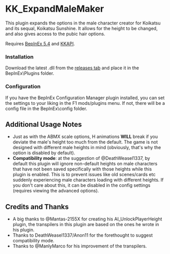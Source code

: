 # KK_ExpandMaleMaker
This plugin expands the options in the male character creator for Koikatsu and its sequal, Koikatsu Sunshine. It allows for the height to be changed, and also gives access to the pubic hair options.

Requires [BepInEx 5.4](https://github.com/BepInEx/BepInEx/releases) and [KKAPI](https://github.com/IllusionMods/IllusionModdingAPI/releases).

### Installation
Download the latest .dll from the [releases tab](https://github.com/Kokaiinum/KK_ExpandMaleMaker/releases) and place it in the BepInEx\Plugins folder.

### Configuration
If you have the BepInEx Configuration Manager plugin installed, you can set the settings to your liking in the F1 mods/plugins menu. If not, there will be a config file in the BepInEx\config folder.


## Additional Usage Notes
* Just as with the ABMX scale options, H animations **WILL** break if you deviate the male's height too much from the default. The game is not designed with different male heights in mind (obviously, that's why the option is disabled by default).
* **Compatibility mode**: at the suggestion of @DeathWeasel1337, by default this plugin will ignore non-default heights on male characters that have not been saved specifically with those heights while this plugin is enabled. This is to prevent issues like old scenes/cards etc suddenly experiencing male characters loading with different heights. If you don't care about this, it can be disabled in the config settings (requires viewing the advanced options).


## Credits and Thanks
* A big thanks to @Mantas-2155X for creating his AI_UnlockPlayerHeight plugin, the transpilers in this plugin are based on the ones he wrote in his plugin.
* Thanks to DeathWeasel1337/Anon11 for the forethought to suggest compatibility mode.
* Thanks to @ManlyMarco for his improvement of the transpilers.
